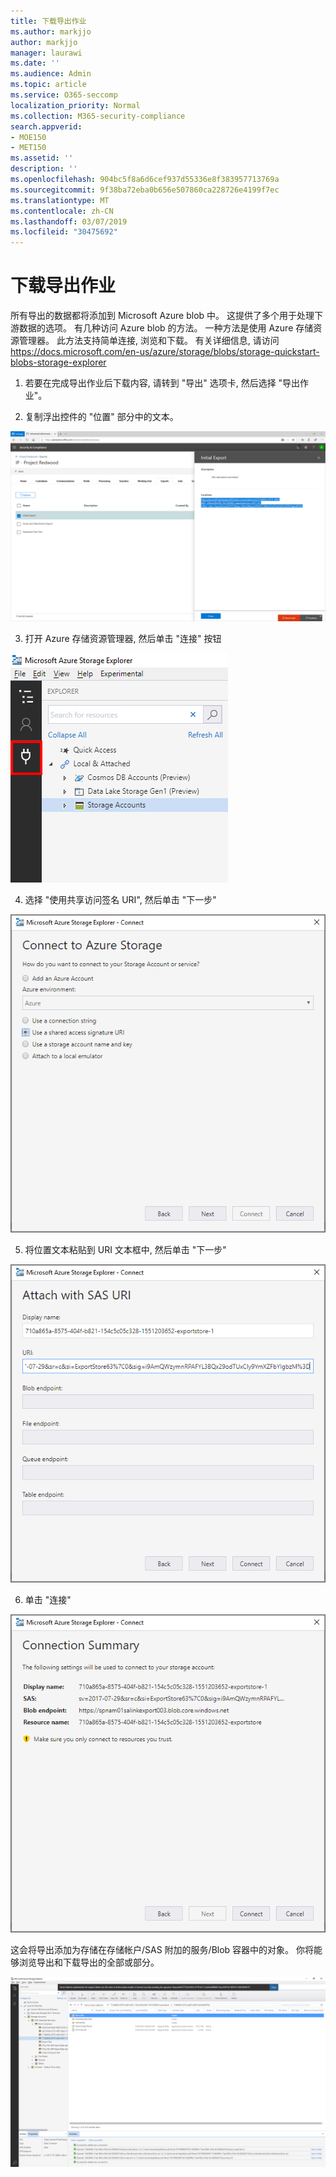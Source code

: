 ```yaml
---
title: 下载导出作业
ms.author: markjjo
author: markjjo
manager: laurawi
ms.date: ''
ms.audience: Admin
ms.topic: article
ms.service: O365-seccomp
localization_priority: Normal
ms.collection: M365-security-compliance
search.appverid:
- MOE150
- MET150
ms.assetid: ''
description: ''
ms.openlocfilehash: 904bc5f8a6d6cef937d55336e8f383957713769a
ms.sourcegitcommit: 9f38ba72eba0b656e507860ca228726e4199f7ec
ms.translationtype: MT
ms.contentlocale: zh-CN
ms.lasthandoff: 03/07/2019
ms.locfileid: "30475692"
---
```

# <a name="download-export-jobs"></a>下载导出作业

所有导出的数据都将添加到 Microsoft Azure blob 中。 这提供了多个用于处理下游数据的选项。 有几种访问 Azure blob 的方法。 一种方法是使用 Azure 存储资源管理器。 此方法支持简单连接, 浏览和下载。 有关详细信息, 请访问<https://docs.microsoft.com/en-us/azure/storage/blobs/storage-quickstart-blobs-storage-explorer>

1.  若要在完成导出作业后下载内容, 请转到 "导出" 选项卡, 然后选择 "导出作业"。

2.  复制浮出控件的 "位置" 部分中的文本。

![](../media/eDiscoExportJob.png)

3.  打开 Azure 存储资源管理器, 然后单击 "连接" 按钮

![](../media/AzureStorageConnect.png)

4.  选择 "使用共享访问签名 URI", 然后单击 "下一步"

![](../media/AzureStorageConnect2.png)

5.  将位置文本粘贴到 URI 文本框中, 然后单击 "下一步"

![](../media/AzureStorageConnect3.png)

6.  单击 "连接"

![](../media/AzureStorageConnect4.png)

这会将导出添加为存储在存储帐户/SAS 附加的服务/Blob 容器中的对象。 你将能够浏览导出和下载导出的全部或部分。

![](../media/AzureStorageConnect5.png)